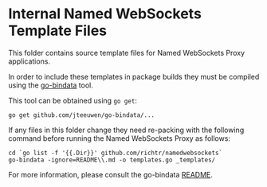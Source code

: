 Internal Named WebSockets Template Files
===

This folder contains source template files for Named WebSockets Proxy applications.

In order to include these templates in package builds they must be compiled using the [go-bindata](https://github.com/jteeuwen/go-bindata) tool.

This tool can be obtained using `go get`:

    go get github.com/jteeuwen/go-bindata/...

If any files in this folder change they need re-packing with the following command before running the Named WebSockets Proxy as follows:

    cd `go list -f '{{.Dir}}' github.com/richtr/namedwebsockets`
    go-bindata -ignore=README\\.md -o templates.go _templates/

For more information, please consult the go-bindata [README](https://github.com/jteeuwen/go-bindata/blob/master/README.md).